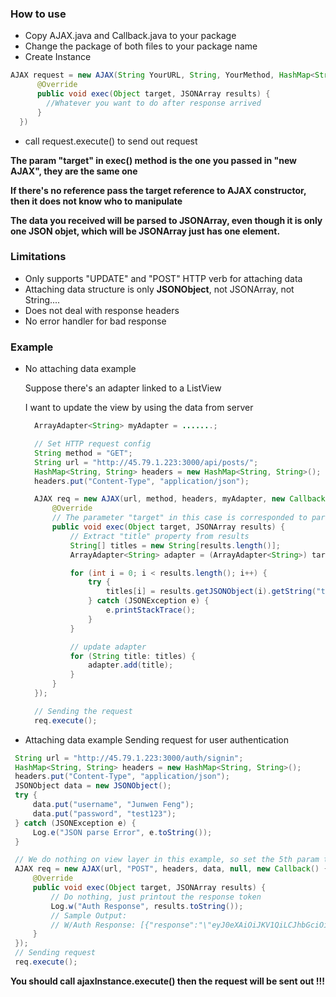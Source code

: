### How to use
* Copy AJAX.java and Callback.java to your package
* Change the package of both files to your package name
* Create Instance
```java
AJAX request = new AJAX(String YourURL, String, YourMethod, HashMap<String, String> YourHeaders, Object YourTarget, new Callback() {
      @Override
      public void exec(Object target, JSONArray results) {
        //Whatever you want to do after response arrived
      }
  })
  ```
* call request.execute() to send out request

**The param "target" in exec() method is the one you passed in "new AJAX", they are the same one**

**If there's no reference pass the target reference to AJAX constructor, then it does not know who to manipulate**

**The data you received will be parsed to JSONArray, even though it is only one JSON objet, which will be JSONArray just has one element.**

### Limitations
* Only supports "UPDATE" and "POST" HTTP verb for attaching data
* Attaching data structure is only **JSONObject**, not JSONArray, not String....
* Does not deal with response headers
* No error handler for bad response

### Example
* No attaching data example

  Suppose there's an adapter linked to a ListView

  I want to update the view by using the data from server

  ```java
    ArrayAdapter<String> myAdapter = .......;

    // Set HTTP request config
    String method = "GET";
    String url = "http://45.79.1.223:3000/api/posts/";
    HashMap<String, String> headers = new HashMap<String, String>();
    headers.put("Content-Type", "application/json");

    AJAX req = new AJAX(url, method, headers, myAdapter, new Callback() {
        @Override
        // The parameter "target" in this case is corresponded to param "myAdapter" above
        public void exec(Object target, JSONArray results) {
            // Extract "title" property from results
            String[] titles = new String[results.length()];
            ArrayAdapter<String> adapter = (ArrayAdapter<String>) target;

            for (int i = 0; i < results.length(); i++) {
                try {
                    titles[i] = results.getJSONObject(i).getString("title");
                } catch (JSONException e) {
                    e.printStackTrace();
                }
            }

            // update adapter
            for (String title: titles) {
                adapter.add(title);
            }
        }
    });

    // Sending the request
    req.execute();
  ```
* Attaching data example
   Sending request for user authentication
 ```java
  String url = "http://45.79.1.223:3000/auth/signin";
  HashMap<String, String> headers = new HashMap<String, String>();
  headers.put("Content-Type", "application/json");
  JSONObject data = new JSONObject();
  try {
      data.put("username", "Junwen Feng");
      data.put("password", "test123");
  } catch (JSONException e) {
      Log.e("JSON parse Error", e.toString());
  }

  // We do nothing on view layer in this example, so set the 5th param to "null"
  AJAX req = new AJAX(url, "POST", headers, data, null, new Callback() {
      @Override
      public void exec(Object target, JSONArray results) {
          // Do nothing, just printout the response token
          Log.w("Auth Response", results.toString());
          // Sample Output:
          // W/Auth Response: [{"response":"\"eyJ0eXAiOiJKV1QiLCJhbGciOiJIUzI1NiJ9.eyJfaWQiOiI1NzEwYTRjOWUxODdjYTA0MjQwNTQ3ZjUiLCJpYXQiOjE0NjA4NzcwNzcsImV4cCI6MTQ2MTc0MTA3N30.7cw68UNNm1uzSaS9NFIpCx7aPhsVe7eKmshwHG3DLyk\"\n"}]
      }
  });
  // Sending request
  req.execute();
 ```

**You should call ajaxInstance.execute() then the request will be sent out !!!**